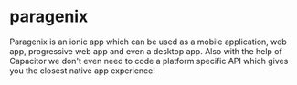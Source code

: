 # paragenix
Paragenix is an ionic app which can be used as a mobile application, web app, progressive web app and even a desktop app. Also with the help of Capacitor we don't even need to code a platform specific API which gives you the closest native app experience!
